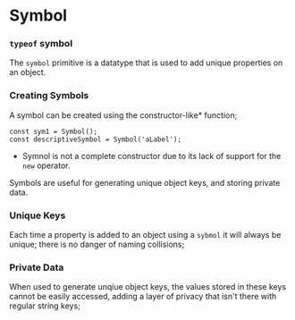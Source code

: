 # Symbol

### `typeof` symbol

The `symbol` primitive is a datatype that is used to add unique properties on an object. 

### Creating Symbols
A symbol can be created using the constructor-like* function;
```
const sym1 = Symbol();
const descriptiveSymbol = Symbol('aLabel');
```

* Symnol is not a complete constructor due to its lack of support for the `new` operator.

Symbols are useful for generating unique object keys, and storing private data.

### Unique Keys
Each time a property is added to an object using a `sybmol` it will always be unique; there is no danger of naming collisions;

### Private Data
When used to generate unqiue object keys, the values stored in these keys cannot be easily accessed, adding a layer of privacy that isn't there with regular string keys;

